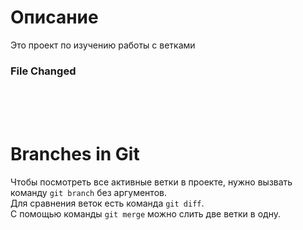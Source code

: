 # Описание <br>
Это проект по изучению работы с ветками 
<br>
### File Changed
<br> <br> <br>

# Branches in Git
Чтобы посмотреть все активные ветки в проекте, нужно вызвать команду `git branch` без аргументов.  
Для сравнения веток есть команда `git diff`. <br>
С помощью команды `git merge` можно слить две ветки в одну. 